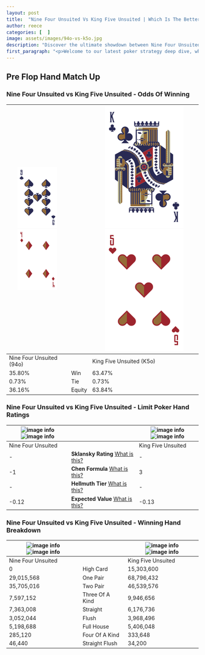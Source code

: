 ```yaml
---
layout: post
title:  "Nine Four Unsuited Vs King Five Unsuited | Which Is The Better Hand In Poker? A Complete Guide"
author: reece
categories: [  ]
image: assets/images/94o-vs-k5o.jpg
description: "Discover the ultimate showdown between Nine Four Unsuited and King Five Unsuited in poker! Uncover the odds, strategies, and scenarios where one hand triumphs over the other. Get ready to up your poker game with this thrilling analysis."
first_paragraph: "<p>Welcome to our latest poker strategy deep dive, where we're pitting two distinct hands against each other in a high-stakes showdown: Nine Four Unsuited vs King Five Unsuited.</p><p>In the dynamic world of poker, every decision counts, and knowing which hand holds the upper hand is key to your success at the table.</p><p>In this article, we'll dissect these two hands, explore the scenarios where one dominates the other, and equip you with the knowledge to make strategic choices that can tip the odds in your favor.</p><p>Get ready to unravel the intriguing dynamics of these poker hands and elevate your game to new heights.</p>"
---
```




[comment]: # (sp0)

## Pre Flop Hand Match Up

<div class="table hand-ratings" markdown="1"> 



### Nine Four Unsuited vs King Five Unsuited - Odds Of Winning


    
| ![image info](assets/images/hand1/9.png) ![image info](assets/images/hand1/4o.png) |  | ![image info](assets/images/hand2/K.png) ![image info](assets/images/hand2/5o.png) |
| -------- | -------- | -------- |
| Nine Four Unsuited (94o) |  | King Five Unsuited (K5o) |
| 35.80% | Win | 63.47% |
| 0.73% | Tie | 0.73% |
| 36.16% | Equity | 63.84% |




[comment]: # (sp1)



### Nine Four Unsuited vs King Five Unsuited - Limit Poker Hand Ratings


    
| ![image info](https://www.riverpairs.com/assets/images/hand1/9.png) ![image info](https://www.riverpairs.com/assets/images/hand1/4o.png) |  | ![image info](https://www.riverpairs.com/assets/images/hand2/K.png) ![image info](https://www.riverpairs.com/assets/images/hand2/5o.png) |
| -------- | -------- | -------- |
| Nine Four Unsuited |  | King Five Unsuited |
| - | **Sklansky Rating** [What is this?](/sklansky-rating-explained) | - |
| -1 | **Chen Formula** [What is this?](/chen-formula-explained) | 3 |
| - | **Hellmuth Tier** [What is this?](/Hellmuth-tier-explained) | - |
| -0.12 | **Expected Value** [What is this?](/expected-value-explained) | -0.13 |




[comment]: # (sp2)



### Nine Four Unsuited vs King Five Unsuited - Winning Hand Breakdown


    
| ![image info](https://www.riverpairs.com/assets/images/hand1/9.png) ![image info](https://www.riverpairs.com/assets/images/hand1/4o.png) |  | ![image info](https://www.riverpairs.com/assets/images/hand2/K.png) ![image info](https://www.riverpairs.com/assets/images/hand2/5o.png) |
| -------- | -------- | -------- |
| Nine Four Unsuited |  | King Five Unsuited |
| 0 | High Card | 15,303,600 |
| 29,015,568 | One Pair | 68,796,432 |
| 35,705,016 | Two Pair | 46,539,576 |
| 7,597,152 | Three Of A Kind | 9,946,656 |
| 7,363,008 | Straight | 6,176,736 |
| 3,052,044 | Flush | 3,968,496 |
| 5,198,688 | Full House | 5,406,048 |
| 285,120 | Four Of A Kind | 333,648 |
| 46,440 | Straight Flush | 34,200 |




[comment]: # (sp3)



</div>

[comment]: # (sp4)



[comment]: # (sp5)

